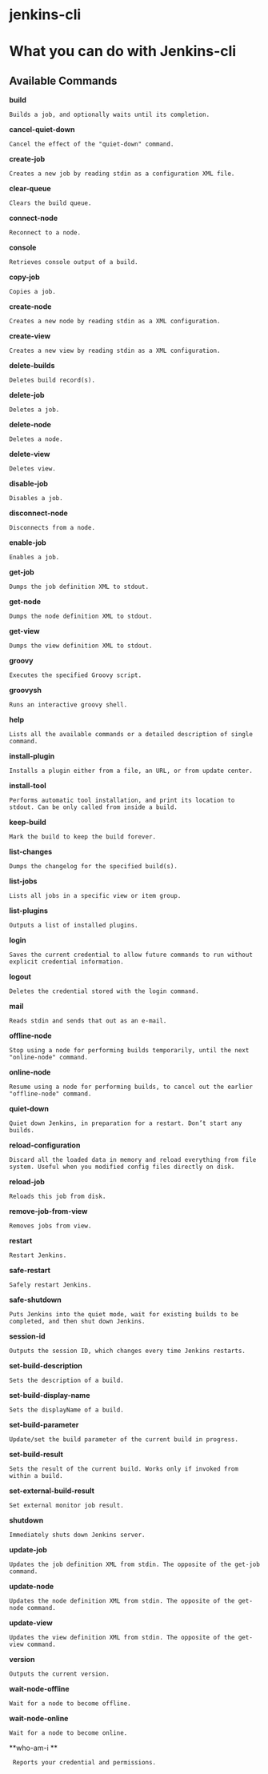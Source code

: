 jenkins-cli
===========
What you can do with Jenkins-cli
================================


Available Commands
------------------
**build**

	Builds a job, and optionally waits until its completion.
	
**cancel-quiet-down**

	Cancel the effect of the "quiet-down" command.

**create-job**

	Creates a new job by reading stdin as a configuration XML file.
	
**clear-queue**

	Clears the build queue.
	
**connect-node**

	Reconnect to a node.
	
**console**

	Retrieves console output of a build.

**copy-job**

	Copies a job.

**create-node**

	Creates a new node by reading stdin as a XML configuration.
	
**create-view**

	Creates a new view by reading stdin as a XML configuration.
	
**delete-builds**

	Deletes build record(s).
	
**delete-job**

	Deletes a job.
	
**delete-node**

	Deletes a node.
	
**delete-view**

	Deletes view.
	
**disable-job**

	Disables a job.
	
**disconnect-node**

	Disconnects from a node.
	
**enable-job**

	Enables a job.
	
**get-job**

	Dumps the job definition XML to stdout.
	
**get-node**

	Dumps the node definition XML to stdout.
	
**get-view**

	Dumps the view definition XML to stdout.
	
**groovy**

	Executes the specified Groovy script.
	
**groovysh**

	Runs an interactive groovy shell.
	
**help**

	Lists all the available commands or a detailed description of single command.
	
**install-plugin**

	Installs a plugin either from a file, an URL, or from update center.
	
**install-tool**

	Performs automatic tool installation, and print its location to stdout. Can be only called from inside a build.
	
**keep-build**

	Mark the build to keep the build forever.
	
**list-changes**

	Dumps the changelog for the specified build(s).
	
**list-jobs**

	Lists all jobs in a specific view or item group.
	
**list-plugins**

	Outputs a list of installed plugins.
	
**login**

	Saves the current credential to allow future commands to run without explicit credential information.
	
**logout**

	Deletes the credential stored with the login command.
	
**mail**

	Reads stdin and sends that out as an e-mail.
	
**offline-node**

	Stop using a node for performing builds temporarily, until the next "online-node" command.
	
**online-node**

	Resume using a node for performing builds, to cancel out the earlier "offline-node" command.
	
**quiet-down**

	Quiet down Jenkins, in preparation for a restart. Don’t start any builds.
	
**reload-configuration**

	Discard all the loaded data in memory and reload everything from file system. Useful when you modified config files directly on disk.
	
**reload-job**

	Reloads this job from disk.
	
**remove-job-from-view**

	Removes jobs from view.
	
**restart**

	Restart Jenkins.
	
**safe-restart**

	Safely restart Jenkins.
	
**safe-shutdown**

	Puts Jenkins into the quiet mode, wait for existing builds to be completed, and then shut down Jenkins.
	
**session-id**

	Outputs the session ID, which changes every time Jenkins restarts.
	
**set-build-description**

	Sets the description of a build.
	
**set-build-display-name**

	Sets the displayName of a build.
	
**set-build-parameter**

	Update/set the build parameter of the current build in progress.
	
**set-build-result**

	Sets the result of the current build. Works only if invoked from within a build.
	
**set-external-build-result**

	Set external monitor job result.
	
**shutdown**

	Immediately shuts down Jenkins server.
	
**update-job**

	Updates the job definition XML from stdin. The opposite of the get-job command.
	
**update-node**

	Updates the node definition XML from stdin. The opposite of the get-node command.
	
**update-view**

	Updates the view definition XML from stdin. The opposite of the get-view command.
	
**version**

	Outputs the current version.
	
**wait-node-offline**

	Wait for a node to become offline.
	
**wait-node-online**

	Wait for a node to become online.
	
**who-am-i	**

     Reports your credential and permissions.
